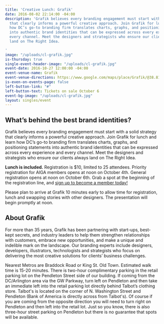 ```yaml
---
title: 'Creative Lunch: Grafik'
date: 2016-08-02 22:14:00 -04:00
description: 'Grafik believes every branding engagement must start with a solid strategy
  that clearly informs a powerful creative approach. Join Grafik for lunch and learn
  how DC’s go-to branding firm translates charts, graphs, and positioning statements
  into authentic brand identities that can be expressed across every experience and
  every channel. Meet the designers and strategists who ensure our clients always
  land on The Right Idea.

'
image: "/uploads/cl-grafik.jpg"
is-thursday: true
single-event-header-image: "/uploads/cl-grafik.jpg"
event-date: 2016-10-27 12:00:00 -04:00
event-venue-name: Grafik
event-venue-directions: https://www.google.com/maps/place/Grafik/@38.8109999,-77.0473722,17z/data=!3m1!4b1!4m5!3m4!1s0x89b7b0ee7d3e5b7f:0xf16ffbed815f717c!8m2!3d38.8109999!4d-77.0451835
is-even-on-events-page: false
left-button-link: "#"
left-button-text: Tickets on sale October 6
event-bg-image: "/uploads/cl-grafik.jpg"
layout: singles/event
---
```


## What’s behind the best brand identities?

Grafik believes every branding engagement must start with a solid strategy that clearly informs a powerful creative approach. Join Grafik for lunch and learn how DC’s go-to branding firm translates charts, graphs, and positioning statements into authentic brand identities that can be expressed across every experience and every channel. Meet the designers and strategists who ensure our clients always land on The Right Idea.

**Lunch is included.** Registration is $10, limited to 25 attendees. Priority registration for AIGA members opens at noon on October 4th. General registration opens at noon on October 6th. Grab a spot at the beginning of the registration line, and [sign up to become a member today!](http://www.aiga.org/join)

Please plan to arrive at Grafik 10 minutes early to allow time for registration, lunch and swapping stories with other designers. The presentation will begin promptly at noon.

## About Grafik

For more than 35 years, Grafik has been partnering with start-ups, best-kept secrets, and industry leaders to help them strengthen relationships with customers, embrace new opportunities, and make a unique and indelible mark on the landscape. Our branding experts include designers, developers, illustrators, technologists and strategists who focus on delivering the most creative solutions for clients’ business challenges.

Nearest Metros are Braddock Road or King St. Old Town. Estimated walk time is 15-20 minutes. There is two-hour complimentary parking in the retail parking lot on the Pendleton Street side of our building. If coming from the DC/Arlington area via the GW Parkway, turn left on Pendleton and then take an immediate left into the retail parking lot directly behind Talbot’s clothing store. Talbot's is located on the corner of N. Washington Street and Pendleton (Bank of America is directly across from Talbot's). Of course if you are coming from the opposite direction you will need to turn right on Pendleton and then left into the retail lot. Just so you know, there is also three-hour street parking on Pendleton but there is no guarantee that spots will be available.
